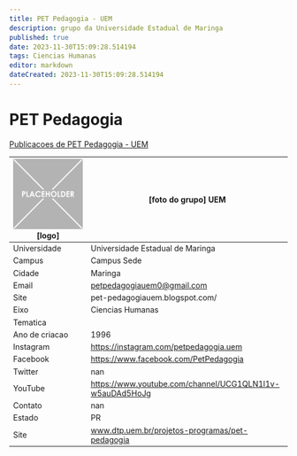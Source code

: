 ```yaml
---
title: PET Pedagogia - UEM
description: grupo da Universidade Estadual de Maringa
published: true
date: 2023-11-30T15:09:28.514194
tags: Ciencias Humanas
editor: markdown
dateCreated: 2023-11-30T15:09:28.514194
---
```


# PET Pedagogia

[Publicacoes de PET Pedagogia - UEM](/atividade/193PETPedagogiaUEM/feed.md)

| ![placeholder.png](/placeholder.png) [logo] | [foto do grupo] UEM         |
| ------------------------------------------- | ------------------------------------------------- |
| Universidade                                | Universidade Estadual de Maringa      |
| Campus                                      | Campus Sede            |
| Cidade                                      | Maringa             |
| Email                                       | petpedagogiauem0@gmail.com             |
| Site                                        | pet-pedagogiauem.blogspot.com/              |
| Eixo                                        | Ciencias Humanas              |
| Tematica                                    |           |
| Ano de criacao                              | 1996        |
| Instagram                                   | https://instagram.com/petpedagogia.uem         |
| Facebook                                    | https://www.facebook.com/PetPedagogia          |
| Twitter                                     | nan           |
| YouTube                                     | https://www.youtube.com/channel/UCG1QLN1l1v-w5auDAd5HoJg           |
| Contato                                     | nan         |
| Estado                                      |  PR            |
| Site                                        | www.dtp.uem.br/projetos-programas/pet-pedagogia |
